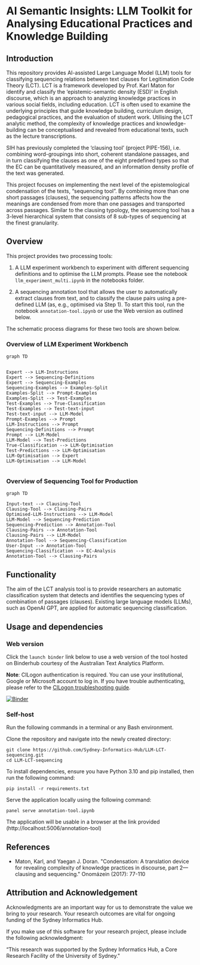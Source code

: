 # AI Semantic Insights: LLM Toolkit for Analysing Educational Practices and Knowledge Building

## Introduction

This repository provides AI-assisted Large Language Model (LLM) tools for classifying sequencing relations between text clauses for Legitimation Code Theory (LCT). LCT is a framework developed by Prof. Karl Maton for identify and classify the ‘epistemic-semantic density (ESD)’ in English discourse, which is an approach to analyzing knowledge practices in various social fields, including education. LCT is often used to examine the underlying principles that guide knowledge building, curriculum design, pedagogical practices, and the evaluation of student work. Utilising the LCT analytic method, the complexity of knowledge practices and knowledge-building can be conceptualised and revealed from educational texts, such as the lecture transcriptions.

SIH has previously completed the ‘clausing tool’ (project PIPE-156), i.e. combining word-groupings into short, coherent standalone passages, and in turn classifying the clauses as one of the eight predefined types so that the EC can be quantitatively measured, and an information density profile of the text was generated.

This project focuses on implementing the next level of the epistemological condensation of the texts, “sequencing tool”. By combining more than one short passages (clauses), the sequencing patterns affects how the meanings are condensed from more than one passages and transported across passages. Similar to the clausing typology, the sequencing tool has a 3-level hierarchical system that consists of 8 sub-types of sequencing at the finest granularity.

## Overview

This project provides two processing tools:

1. A LLM experiment workbench to experiment with different sequencing definitions and to optimise the LLM prompts. Please see the notebook `llm_experiment_multi.ipynb` in the notebooks folder.

2. A sequencing annotation tool that allows the user to automatically extract clauses from text, and to classify the clause pairs using a pre-defined LLM (as, e.g., optimised via Step 1). To start this tool, run the notebook `annotation-tool.ipynb` or use the Web version as outlined below.

The schematic process diagrams for these two tools are shown below.

### Overview of LLM Experiment Workbench

```mermaid
graph TD


Expert --> LLM-Instructions
Expert --> Sequencing-Definitions
Expert --> Sequencing-Examples
Sequencing-Examples --> Examples-Split
Examples-Split --> Prompt-Examples
Examples-Split --> Test-Examples
Test-Examples --> True-Classification
Test-Examples --> Test-text-input
Test-text-input --> LLM-Model
Prompt-Examples --> Prompt
LLM-Instructions --> Prompt
Sequencing-Definitions --> Prompt
Prompt --> LLM-Model
LLM-Model --> Test-Predictions
True-Classification --> LLM-Optimisation
Test-Predictions --> LLM-Optimisation
LLM-Optimisation --> Expert
LLM-Optimisation --> LLM-Model


```

### Overview of Sequencing Tool for Production



```mermaid
graph TD

Input-text --> Clausing-Tool
Clausing-Tool --> Clausing-Pairs
Optimised-LLM-Instructions --> LLM-Model
LLM-Model --> Sequencing-Prediction
Sequencing-Prediction --> Annotation-Tool
Clausing-Pairs --> Annotation-Tool
Clausing-Pairs --> LLM-Model
Annotation-Tool --> Sequencing-Classification
User-Input --> Annotation-Tool
Sequencing-Classification --> EC-Analysis 
Annotation-Tool --> Clausing-Pairs
```

## Functionality

The aim of the LCT analysis tool is to provide researchers an automatic classification system that detects and identifies the sequencing types of combination of passages (clauses). Existing large language models (LLMs), such as OpenAI GPT, are applied for automatic sequencing classification.

## Usage and dependencies

### Web version

Click the `launch binder` link below to use a web version of the tool hosted on Binderhub courtesy of the Australian Text Analytics Platform.

**Note**: CILogon authentication is required. You can use your institutional, Google or Microsoft account to log in. If you have trouble authenticating, please refer to the [CILogon troubleshooting guide](docs/cilogon-troubleshooting.pdf).

[![Binder](https://binderhub.atap-binder.cloud.edu.au/badge_logo.svg)](https://binderhub.atap-binder.cloud.edu.au/v2/gh/Sydney-Informatics-Hub/LLM-LCT-sequencing/v1.2.0?labpath=annotation-tool.ipynb)

### Self-host

Run the following commands in a terminal or any Bash environment.

Clone the repository and navigate into the newly created directory:

```shell
git clone https://github.com/Sydney-Informatics-Hub/LLM-LCT-sequencing.git
cd LLM-LCT-sequencing
```

To install dependencies, ensure you have Python 3.10 and pip installed, then run the following command:

```shell
pip install -r requirements.txt
```

Serve the application locally using the following command:

```shell
panel serve annotation-tool.ipynb
```

The application will be usable in a browser at the link provided (http://localhost:5006/annotation-tool)


## References

- Maton, Karl, and Yaegan J. Doran. "Condensation: A translation device for revealing complexity of knowledge practices in discourse, part 2—clausing and sequencing." Onomázein (2017): 77-110

## Attribution and Acknowledgement
Acknowledgments are an important way for us to demonstrate the value we bring to your research. Your research outcomes are vital for ongoing funding of the Sydney Informatics Hub.

If you make use of this software for your research project, please include the following acknowledgment:

“This research was supported by the Sydney Informatics Hub, a Core Research Facility of the University of Sydney."
